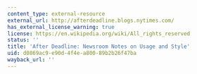 ```yaml
---
content_type: external-resource
external_url: http://afterdeadline.blogs.nytimes.com/
has_external_license_warning: true
license: https://en.wikipedia.org/wiki/All_rights_reserved
status: ''
title: 'After Deadline: Newsroom Notes on Usage and Style'
uid: d0869ac9-e90d-4f4e-a800-89b2b26f47ba
wayback_url: ''
---
```

